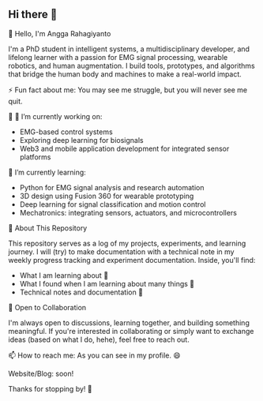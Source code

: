 ## Hi there 👋

<!--
**rahagiyanto/rahagiyanto** is a ✨ _special_ ✨ repository because its `README.md` (this file) appears on your GitHub profile.

Here are some ideas to get you started:

- 🔭 I’m currently working on ...
- 🌱 I’m currently learning ...
- 👯 I’m looking to collaborate on ...
- 🤔 I’m looking for help with ...
- 💬 Ask me about ...
- 📫 How to reach me: ...
- 😄 Pronouns: ...
- ⚡ Fun fact: ...
-->
👋 Hello, I'm Angga Rahagiyanto

I'm a PhD student in intelligent systems, a multidisciplinary developer, and lifelong learner with a passion for EMG signal processing, wearable robotics, and human augmentation. I build tools, prototypes, and algorithms that bridge the human body and machines to make a real-world impact.

⚡ Fun fact about me: You may see me struggle, but you will never see me quit.

🎯 🔭 I’m currently working on:
- EMG-based control systems
- Exploring deep learning for biosignals
- Web3 and mobile application development for integrated sensor platforms

🌱 I’m currently learning:
- Python for EMG signal analysis and research automation
- 3D design using Fusion 360 for wearable prototyping
- Deep learning for signal classification and motion control
- Mechatronics: integrating sensors, actuators, and microcontrollers

📁 About This Repository

This repository serves as a log of my projects, experiments, and learning journey. I will (try) to make documentation with a technical note in my weekly progress tracking and experiment documentation. 
Inside, you'll find:
- What I am learning about 💬
- What I found when I am learning about many things 💬
- Technical notes and documentation 💬

🤝 Open to Collaboration

I'm always open to discussions, learning together, and building something meaningful. If you're interested in collaborating or simply want to exchange ideas (based on what I do, hehe), feel free to reach out.

📫 How to reach me:
As you can see in my profile. 😄

Website/Blog: soon!

Thanks for stopping by! 🚀
